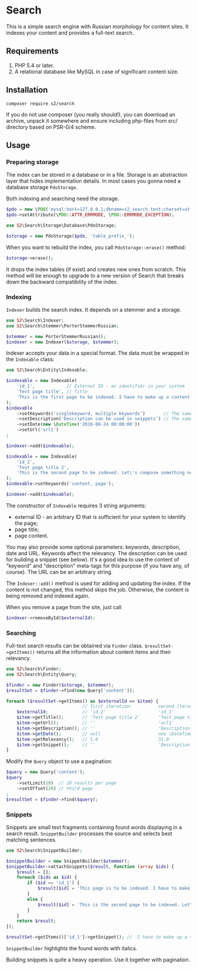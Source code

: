 # Search
This is a simple search engine with Russian morphology for content sites. It indexes your content and provides a full-text search.

## Requirements

1. PHP 5.4 or later.
2. A relational database like MySQL in case of significant content size.

## Installation

```
composer require s2/search
```

If you do not use composer (you really should!), you can download an archive, unpack it somewhere and ensure including php-files from src/ directory based on PSR-0/4 scheme.

## Usage
### Preparing storage
The index can be stored in a database or in a file. Storage is an abstraction layer that hides implementation details.
In most cases you gonna need a database storage `PdoStorage`.

Both indexing and searching need the storage.

```php
$pdo = new \PDO('mysql:host=127.0.0.1;dbname=s2_search_test;charset=utf8', 'username', 'passwd');
$pdo->setAttribute(\PDO::ATTR_ERRMODE, \PDO::ERRMODE_EXCEPTION);

use S2\Search\Storage\Database\PdoStorage;

$storage = new PdoStorage($pdo, 'table_prefix_');
```

When you want to rebuild the index, you call `PdoStorage::erase()` method:
```php
$storage->erase();
```

It drops the index tables (if exist) and creates new ones from scratch. This method will be enough to upgrade to a new version of Search that breaks down the backward compatibility of the index.

### Indexing

`Indexer` builds the search index. It depends on a stemmer and a storage.

```php
use S2\Search\Indexer;
use S2\Search\Stemmer\PorterStemmerRussian;

$stemmer = new PorterStemmerRussian();
$indexer = new Indexer($storage, $stemmer);
```

Indexer accepts your data in a special format. The data must be wrapped in the `Indexable` class:

```php
use S2\Search\Entity\Indexable;

$indexable = new Indexable(
	'id_1',            // External ID - an identifier in your system 
	'Test page title', // Title 
	'This is the first page to be indexed. I have to make up a content.'
);
$indexable
	->setKeywords('singlekeyword, multiple keywords')       // The same as Meta Keywords
	->setDescription('Description can be used in snippets') // The same as Meta Description
	->setDate(new \DateTime('2016-08-24 00:00:00'))
	->setUrl('url1')
;

$indexer->add($indexable);

$indexable = new Indexable(
	'id_2',
	'Test page title 2',
	'This is the second page to be indexed. Let\'s compose something new.'
);
$indexable->setKeywords('content, page');

$indexer->add($indexable);
```

The constructor of `Indexable` requires 3 string arguments:
- external ID - an arbitrary ID that is sufficient for your system to identify the page;
- page title;
- page content.

You may also provide some optional parameters: keywords, description, date and URL. Keywords affect the relevancy. The description can be used for building a snippet (see below). It's a good idea to use the content of "keyword" and "description" meta-tags for this purpose (if you have any, of course). The URL can be an arbitrary string.

The `Indexer::add()` method is used for adding and updating the index. If the content is not changed, this method skips the job. Otherwise, the content is being removed and indexed again.

When you remove a page from the site, just call

```php
$indexer->removeById($externalId);
```

### Searching

Full-text search results can be obtained via `Finder` class.
`$resultSet->getItems()` returns all the information about content items and their relevancy.

```php
use S2\Search\Finder;
use S2\Search\Entity\Query;

$finder = new Finder($storage, $stemmer);
$resultSet = $finder->find(new Query('content'));

foreach ($resultSet->getItems() as $externalId => $item) {
	                         // first iteration:          second iteration:
	$externalId;             // 'id_2'                    'id_1'
	$item->getTitle();       // 'Test page title 2'       'Test page title'
	$item->getUrl();         // ''                        'url1'
	$item->getDescription(); // ''                        'Description can be used in snippets'
	$item->getDate();        // null                      new \DateTime('2016-08-24 00:00:00')
	$item->getRelevancy();   // 1.0                       31.0
    $item->getSnippet();     // ''                        'Description can be used in snippets'
}
```

Modify the `Query` object to use a pagination:
```php
$query = new Query('content');
$query
	->setLimit(10)  // 10 results per page
	->setOffset(20) // third page
;
$resultSet = $finder->find($query);
```

### Snippets

Snippets are small text fragments containing found words displaying in a search result. `SnippetBuilder` processes the source and selects best matching sentences.

```php
use S2\Search\SnippetBuilder;

$snippetBuilder = new SnippetBuilder($stemmer);
$snippetBuilder->attachSnippets($result, function (array $ids) {
	$result = [];
	foreach ($ids as $id) {
		if ($id == 'id_1') {
			$result[$id] = 'This page is to be indexed. I have to make up a content.';
		}
		else {
			$result[$id] = 'This is the second page to be indexed. Let\'s compose something new.';
		}
	}
	return $result;
});

$resultSet->getItems()['id_1']->getSnippet(); // 'I have to make up a <i>content</i>.'
```

`SnippetBuilder` highlights the found words with italics.

Building snippets is quite a heavy operation. Use it together with pagination.